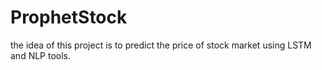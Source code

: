 # ProphetStock
the idea of this project is to predict the price of stock market using LSTM and NLP tools.
